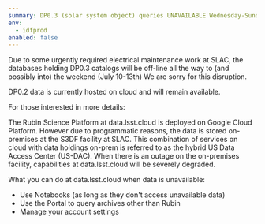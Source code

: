```yaml
---
summary: DP0.3 (solar system object) queries UNAVAILABLE Wednesday-Sunday
env:
  - idfprod
enabled: false
---
```


Due to some urgently required electrical maintenance work at SLAC, the databases holding DP0.3 catalogs will be off-line all the way to (and possibly into) the weekend (July 10-13th)
We are sorry for this disruption.

DP0.2 data is currently hosted on cloud and will remain available.

For those interested in more details:

The Rubin Science Platform at data.lsst.cloud is deployed on Google Cloud Platform.
However due to programmatic reasons, the data is stored on-premises at the S3DF facility at SLAC.
This combination of services on cloud with data holdings on-prem is referred to as the hybrid US Data Access Center (US-DAC).
When there is an outage on the on-premises facility, capabilities at data.lsst.cloud will be severely degraded.

What you can do at data.lsst.cloud when data is unavailable:

* Use Notebooks (as long as they don't access unavailable data)
* Use the Portal to query archives other than Rubin
* Manage your account settings
